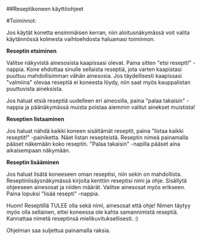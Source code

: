 ##Reseptikoneen käyttöohjeet

#Toiminnot:

Jos käytät konetta ensimmäisen kerran, niin aloitusnäkymässä voit valita käytännössä kolmesta vaihtoehdosta haluamasi toiminnon.

**Reseptin etsiminen**

Valitse näkyvistä ainesosista kaapissasi olevat. Paina sitten "etsi resepti!" -nappia. Kone ehdottaa sinulle sellaista reseptiä, jota varten kaapistasi puuttuu mahdollisimman vähän ainesosia. Jos täydellisesti kaapissasi "valmiina" olevaa reseptiä ei koneesta löydy, niin saat myös kauppalistan puuttuvista aineksista.

Jos haluat etsiä reseptiä uudelleen eri aineosilla, paina "palaa takaisin" -nappia ja päänäkymässä muista poistaa aiemmin valitut ainekset muistista!

**Reseptien listaaminen**

Jos haluat nähdä kaikki koneen sisältämät reseptit, paina "listaa kaikki reseptit!" -painiketta. Näet listan resepteistä. Reseptin nimeä painamalla pääset näkemään koko reseptin. "Palaa takaisin" -napilla pääset aina aikaisempaan näkymään.

**Reseptin lisääminen**

Jos haluat lisätä koneeseen oman reseptisi, niin sekin on mahdollista. Reseptinlisäysnäkymässä kirjoita kenttiin reseptisi nimi ja ohje. Sisällytä ohjeeseen ainesosat ja niiden määrät. Valitse ainesosat myös erikseen. Paina lopuksi "lisää resepti" -nappia.

Huom! Reseptillä TULEE olla sekä nimi, ainesosat että ohje! Nimen täytyy myös olla sellainen, ettei koneessa ole kahta samannimistä reseptiä. Kannattaa nimetä reseptinsä mielikuvituksellisesti. :)


Ohjelman saa suljettua painamalla raksia.

